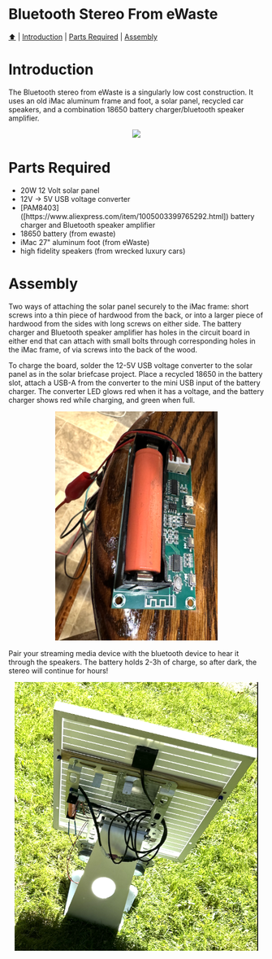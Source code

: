 <!DOCTYPE html>
<h1 id="top">Bluetooth Stereo From eWaste</h1>
<p><a href="README.md"> ⬆️</a> | <a href="bluetoothewastestereo.md#Introduction">Introduction</a> | <a href="bluetoothewastestereo.md#partslist">Parts Required</a> | <a href="bluetoothewastestereo.md#assembly">Assembly</a></p>
<h1 id="introduction">Introduction</h1>                                                                         
<p>The Bluetooth stereo from eWaste is a singularly low cost construction.  It uses an old iMac aluminum frame and foot, a solar panel, recycled car speakers, and a combination 18650 battery charger/bluetooth speaker amplifier.</p>
<p align="center"><img src="BT_stereo_02.png" width="640"></p>
<h1 id="partslist">Parts Required</h1> 
<p>
  <ul>
    <li>20W 12 Volt solar panel</li>
        <li>12V -> 5V USB voltage converter</li>
        <li>[PAM8403]([https://www.aliexpress.com/item/1005003399765292.html]) battery charger and Bluetooth speaker amplifier</li>
        <li>18650 battery (from ewaste)</li>
        <li>iMac 27" aluminum foot (from eWaste)</li>
        <li>high fidelity speakers (from wrecked luxury cars)</li>
  </ul>
</p>
<h1 id="assembly">Assembly</h1> 
<p>Two ways of attaching the solar panel securely to the iMac frame: short screws into a thin piece of hardwood from the back, or into a larger piece of hardwood from the sides with long screws on either side.  The battery charger and Bluetooth speaker amplifier has holes in the circuit board in either end that can attach with small bolts through corresponding holes in the iMac frame, of via screws into the back of the wood.   
  
To charge the board, solder the 12-5V USB voltage converter to the solar panel as in the solar briefcase project.  Place a recycled 18650 in the battery slot, attach a USB-A from the converter to the mini USB input of the battery charger.  The converter LED glows red when it has a voltage, and the battery charger shows red while charging, and green when full.  </p>
<p align="center"><img src="BT_stereo_03.png" width="320"></p>
<p>Pair your streaming media device with the bluetooth device to hear it through the speakers.   The battery holds 2-3h of charge, so after dark, the stereo will continue for hours! </p>
<p align="center"><img src="BT_stereo_01.png" width="480"></p>
</html>

